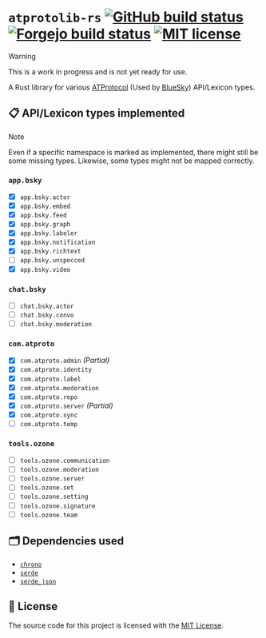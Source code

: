 # `atprotolib-rs` [![GitHub build status](https://github.com/Smalls1652/atprotolib-rs/actions/workflows/build.yml/badge.svg?branch=main)](https://github.com/Smalls1652/atprotolib-rs/actions/workflows/build.yml) [![Forgejo build status](https://git.smalls.online/smalls/atprotolib-rs/badges/workflows/build.yml/badge.svg?branch=main)](https://git.smalls.online/smalls/atprotolib-rs/actions?workflow=build.yml) [![MIT license](https://badgen.net/static/License/MIT/blue)](./LICENSE)

> [!WARNING]
> This is a work in progress and is not yet ready for use.

A Rust library for various [ATProtocol](https://atproto.com/) (Used by [BlueSky](https://bsky.social/about)) API/Lexicon types.

## 📋 API/Lexicon types implemented

> [!NOTE]
> Even if a specific namespace is marked as implemented, there might still be some missing types. Likewise, some types might not be mapped correctly.

### `app.bsky`

- [x] `app.bsky.actor`
- [x] `app.bsky.embed`
- [x] `app.bsky.feed`
- [x] `app.bsky.graph`
- [x] `app.bsky.labeler`
- [x] `app.bsky.notification`
- [x] `app.bsky.richtext`
- [ ] `app.bsky.unspecced`
- [x] `app.bsky.video`

### `chat.bsky`

- [ ] `chat.bsky.actor`
- [ ] `chat.bsky.convo`
- [ ] `chat.bsky.moderation`

### `com.atproto`

- [x] `com.atproto.admin` _(Partial)_
- [x] `com.atproto.identity`
- [x] `com.atproto.label`
- [x] `com.atproto.moderation`
- [x] `com.atproto.repo`
- [x] `com.atproto.server` _(Partial)_
- [x] `com.atproto.sync`
- [ ] `com.atproto.temp`

### `tools.ozone`

- [ ] `tools.ozone.communication`
- [ ] `tools.ozone.moderation`
- [ ] `tools.ozone.server`
- [ ] `tools.ozone.set`
- [ ] `tools.ozone.setting`
- [ ] `tools.ozone.signature`
- [ ] `tools.ozone.team`

## 🗂️ Dependencies used

- [`chrono`](https://crates.io/crates/chrono)
- [`serde`](https://crates.io/crates/serde)
- [`serde_json`](https://crates.io/crates/serde_json)

## 🤝 License

The source code for this project is licensed with the [MIT License](LICENSE).
